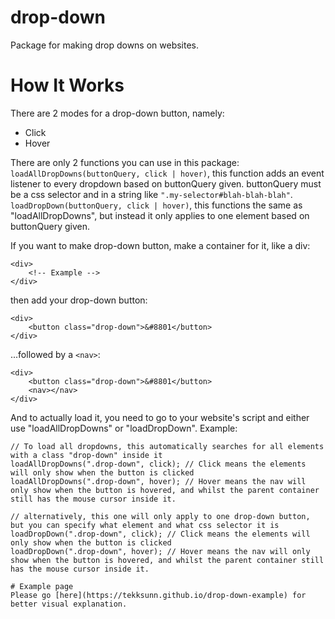 # drop-down
Package for making drop downs on websites.

# How It Works
There are 2 modes for a drop-down button, namely:
- Click
- Hover

There are only 2 functions you can use in this package:
```loadAllDropDowns(buttonQuery, click | hover)```, this function adds an event listener to every dropdown based on buttonQuery given. buttonQuery must be a css selector and in a string like `".my-selector#blah-blah-blah"`.
```loadDropDown(buttonQuery, click | hover)```, this functions the same as "loadAllDropDowns", but instead it only applies to one element based on buttonQuery given.

If you want to make drop-down button, make a container for it, like a div:
```
<div>
    <!-- Example -->
</div>
```
then add your drop-down button:
```
<div>
    <button class="drop-down">&#8801</button>
</div>
```
...followed by a `<nav>`:
```
<div>
    <button class="drop-down">&#8801</button>
    <nav></nav>
</div>
```

And to actually load it, you need to go to your website's script and either use "loadAllDropDowns" or "loadDropDown".
Example:
```
// To load all dropdowns, this automatically searches for all elements with a class "drop-down" inside it
loadAllDropDowns(".drop-down", click); // Click means the elements will only show when the button is clicked
loadAllDropDowns(".drop-down", hover); // Hover means the nav will only show when the button is hovered, and whilst the parent container still has the mouse cursor inside it.

// alternatively, this one will only apply to one drop-down button, but you can specify what element and what css selector it is
loadDropDown(".drop-down", click); // Click means the elements will only show when the button is clicked
loadDropDown(".drop-down", hover); // Hover means the nav will only show when the button is hovered, and whilst the parent container still has the mouse cursor inside it.

# Example page
Please go [here](https://tekksunn.github.io/drop-down-example) for better visual explanation.
